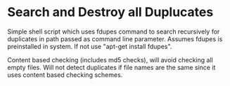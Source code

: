 Search and Destroy all Duplucates
=================================

Simple shell script which uses fdupes command to search recursively for duplicates in path passed as command line parameter.
Assumes fdupes is preinstalled in system. If not use "apt-get install fdupes".

Content based checking (includes md5 checks), will avoid checking all empty files. Will not detect duplicates if file names are the same since it uses content based checking schemes.